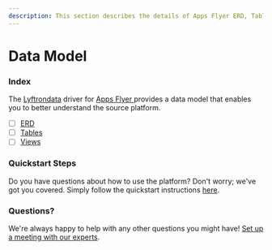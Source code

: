 ```yaml
---
description: This section describes the details of Apps Flyer ERD, Tables, and Views.
---
```


# Data Model

### Index

The  [Lyftrondata](https://www.lyftrondata.com/) driver for [Apps Flyer](https://www.lyftrondata.com/integration/apps-flyer/)[ ](https://www.lyftrondata.com/integration/apps-flyer/)provides a data model that enables you to better understand the source platform.

* [ ] [ERD](../../../marketing-analytics/apps-flyer/data-model/erd.md)
* [ ] [Tables](../../../marketing-analytics/apps-flyer/data-model/tables.md)
* [ ] [Views](../../../marketing-analytics/apps-flyer/data-model/views.md)

### Quickstart Steps

Do you have questions about how to use the platform? Don't worry; we've got you covered. Simply follow the quickstart instructions [here](../../../../quickstart-steps.md).

### Questions? <a href="#questions" id="questions"></a>

We're always happy to help with any other questions you might have! [Set up a meeting with our experts](https://www.lyftrondata.com/book-a-meeting/).

